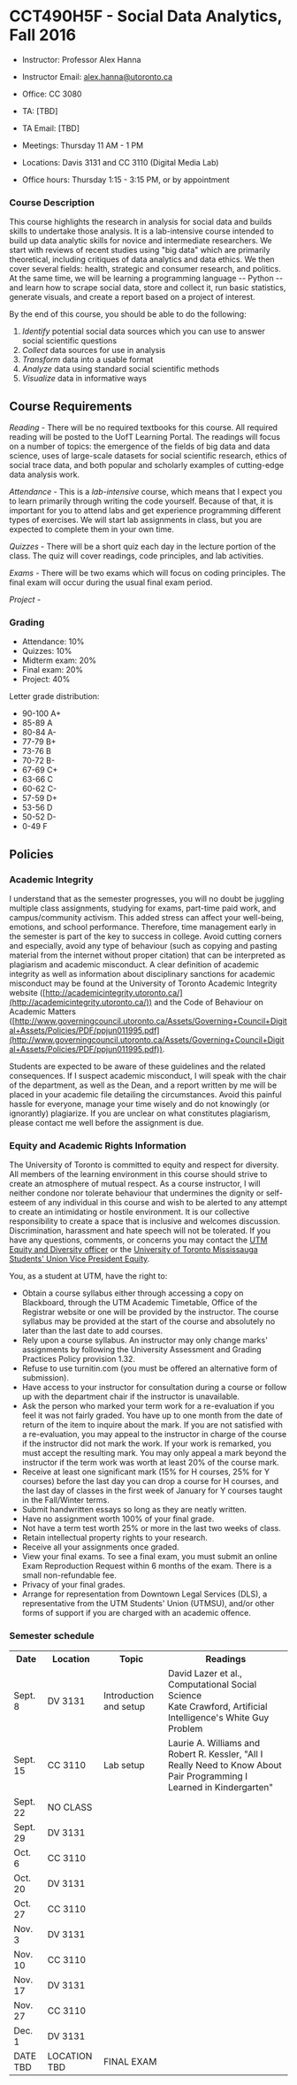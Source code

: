 # CCT490H5F - Social Data Analytics, Fall 2016

- Instructor: Professor Alex Hanna 
- Instructor Email: alex.hanna@utoronto.ca
- Office: CC 3080
- TA: [TBD]
- TA Email: [TBD]

- Meetings: Thursday 11 AM - 1 PM
- Locations: Davis 3131 and CC 3110 (Digital Media Lab)
- Office hours: Thursday 1:15 - 3:15 PM, or by appointment

### Course Description

This course highlights the research in analysis for social data and builds skills to undertake those analysis. It is a lab-intensive course intended to build up data analytic skills for novice and intermediate researchers. We start with reviews of recent studies using "big data" which are primarily theoretical, including critiques of data analytics and data ethics. We then cover several fields: health, strategic and consumer research, and politics. At the same time, we will be learning a programming language -- Python -- and learn how to scrape social data, store and collect it, run basic statistics, generate visuals, and create a report based on a project of interest.

By the end of this course, you should be able to do the following:

1. *Identify* potential social data sources which you can use to answer social scientific questions
2. *Collect* data sources for use in analysis
3. *Transform* data into a usable format
4. *Analyze* data using standard social scientific methods
5. *Visualize* data in informative ways

## Course Requirements

*Reading* - There will be no required textbooks for this course. All required reading will be posted to the UofT Learning Portal. The readings will focus on a number of topics: the emergence of the fields of big data and data science, uses of large-scale datasets for social scientific research, ethics of social trace data, and both popular and scholarly examples of cutting-edge data analysis work.

*Attendance* - This is a *lab-intensive* course, which means that I expect you to learn primarily through writing the code yourself. Because of that, it is important for you to attend labs and get experience programming different types of exercises. We will start lab assignments in class, but you are expected to complete them in your own time.

<!-- *Journals* - You will be expected to discuss programming concepts and readings on the Learning Portal. For each week, you should write a few sentences about the concept we are discussing in class that week. This can concern anything we discussed: the readings, the programming concept discussed in lecture, questions about particular problems you are having, etc. 
 -->

*Quizzes* - There will be a short quiz each day in the lecture portion of the class. The quiz will cover readings, code principles, and lab activities. 

*Exams* - There will be two exams which will focus on coding principles. The final exam will occur during the usual final exam period.

*Project* - 

### Grading

- Attendance: 10%
- Quizzes: 10%
- Midterm exam: 20%
- Final exam: 20%
- Project: 40%

Letter grade distribution:

- 90-100  A+
- 85-89   A
- 80-84   A-
- 77-79   B+
- 73-76   B
- 70-72   B-
- 67-69   C+
- 63-66   C
- 60-62   C-
- 57-59   D+
- 53-56   D
- 50-52   D-
- 0-49    F

## Policies


### Academic Integrity

I understand that as the semester progresses, you will no doubt be juggling multiple class assignments, studying for exams, part-time paid work, and campus/community activism. This added stress can affect your well-being, emotions, and school performance. Therefore, time management early in the semester is part of the key to success in college. Avoid cutting corners and especially, avoid any type of behaviour (such as copying and pasting material from the internet without proper citation) that can be interpreted as plagiarism and academic misconduct. A clear definition of academic integrity as well as information about disciplinary sanctions for academic misconduct may be found at the University of Toronto Academic Integrity website ([http://academicintegrity.utoronto.ca/](http://academicintegrity.utoronto.ca/)) and the Code of Behaviour on Academic Matters ([http://www.governingcouncil.utoronto.ca/Assets/Governing+Council+Digital+Assets/Policies/PDF/ppjun011995.pdf](http://www.governingcouncil.utoronto.ca/Assets/Governing+Council+Digital+Assets/Policies/PDF/ppjun011995.pdf)). 

Students are expected to be aware of these guidelines and the related consequences. If I suspect academic misconduct, I will speak with the chair of the department, as well as the Dean, and a report written by me will be placed in your academic file detailing the circumstances. Avoid this painful hassle for everyone, manage your time wisely and do not knowingly (or ignorantly) plagiarize. If you are unclear on what constitutes plagiarism, please contact me well before the assignment is due.

### Equity and Academic Rights Information

The University of Toronto is committed to equity and respect for diversity. All members of the learning environment in this course should strive to create an atmosphere of mutual respect. As a course instructor, I will neither condone nor tolerate behaviour that undermines the dignity or self-esteem of any individual in this course and wish to be alerted to any attempt to create an intimidating or hostile environment. It is our collective responsibility to create a space that is inclusive and welcomes discussion. Discrimination, harassment and hate speech will not be tolerated. If you have any questions, comments, or concerns you may contact the [UTM Equity and Diversity officer](http://www.utm.utoronto.ca/equity-diversity/home) or the [University of Toronto Mississauga Students' Union Vice President Equity](http://utmsu.ca/contact-page/).

You, as a student at UTM, have the right to:

- Obtain a course syllabus either through accessing a copy on Blackboard, through the UTM Academic Timetable, Office of the Registrar website or one will be provided by the instructor. The course syllabus may be provided at the start of the course and absolutely no later than the last date to add courses.
- Rely upon a course syllabus. An instructor may only change marks' assignments by following the University Assessment and Grading Practices Policy provision 1.32.
- Refuse to use turnitin.com (you must be offered an alternative form of submission).
- Have access to your instructor for consultation during a course or follow up with the department chair if the instructor is unavailable.
- Ask the person who marked your term work for a re-evaluation if you feel it was not fairly graded. You have up to one month from the date of return of the item to inquire about the mark. If you are not satisfied with a re-evaluation, you may appeal to the instructor in charge of the course if the instructor did not mark the work. If your work is remarked, you must accept the resulting mark. You may only appeal a mark beyond the instructor if the term work was worth at least 20% of the course mark.
- Receive at least one significant mark (15% for H courses, 25% for Y courses) before the last day you can drop a course for H courses, and the last day of classes in the first week of January for Y courses taught in the Fall/Winter terms.
- Submit handwritten essays so long as they are neatly written.
- Have no assignment worth 100% of your final grade.
- Not have a term test worth 25% or more in the last two weeks of class.
- Retain intellectual property rights to your research.
- Receive all your assignments once graded.
- View your final exams. To see a final exam, you must submit an online Exam Reproduction Request within 6 months of the exam. There is a small non-refundable fee.
- Privacy of your final grades.
- Arrange for representation from Downtown Legal Services (DLS), a representative from the UTM Students' Union (UTMSU), and/or other forms of support if you are charged with an academic offence.

### Semester schedule

<table>
    <tr>
        <th>Date</th>
        <th>Location</th>
        <th>Topic</th>
        <th>Readings</th>
    </tr>
    <tr>
        <td>Sept. 8</td>
        <td>DV 3131</td>
        <td>Introduction and setup</td>
        <td>
            David Lazer et al., Computational Social Science <br />
            Kate Crawford, Artificial Intelligence's White Guy Problem <br />
        </td>
    </tr>
    <tr>
        <td>Sept. 15</td>
        <td>CC 3110</td>
        <td>Lab setup</td>
        <td>
            Laurie A. Williams and Robert R. Kessler, "All I Really Need to Know About Pair Programming I Learned in Kindergarten" 
        </td>
    </tr>
    <tr>
        <td>Sept. 22</td>
        <td>NO CLASS</td>
        <td></td>
        <td></td>
    </tr>
    <tr>
        <td>Sept. 29</td>
        <td>DV 3131</td>
        <td></td><td></td>
    </tr>
    <tr>
        <td>Oct. 6</td>
        <td>CC 3110</td>
        <td></td><td></td>
    </tr>
    <tr>
        <td>Oct. 20</td>
        <td>DV 3131</td>
        <td></td><td></td>
    </tr>
    <tr>
        <td>Oct. 27</td>
        <td>CC 3110</td>
        <td></td><td></td>
    </tr>
    <tr>
        <td>Nov. 3</td>
        <td>DV 3131</td>
        <td></td><td></td>
    </tr>
    <tr>
        <td>Nov. 10</td>
        <td>CC 3110</td>
        <td></td><td></td>
    </tr>
    <tr>
        <td>Nov. 17</td>
        <td>DV 3131</td>
        <td></td><td></td>
    </tr>
    <tr>
        <td>Nov. 27</td>
        <td>CC 3110</td>
        <td></td><td></td>
    </tr>
    <tr>
        <td>Dec. 1</td>
        <td>DV 3131</td>
        <td></td><td></td>
    </tr>
    <tr>
        <td>DATE TBD</td>
        <td>LOCATION TBD</td>
        <td>FINAL EXAM</td><td></td>
    </tr>
</table>

